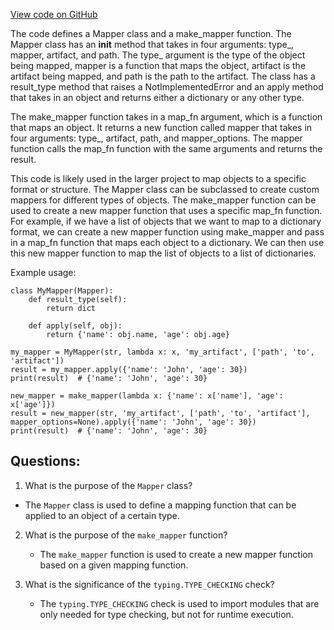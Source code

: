 [View code on GitHub](https://github.com/wandb/weave/weave/mappers.py)

The code defines a Mapper class and a make_mapper function. The Mapper class has an __init__ method that takes in four arguments: type_, mapper, artifact, and path. The type_ argument is the type of the object being mapped, mapper is a function that maps the object, artifact is the artifact being mapped, and path is the path to the artifact. The class has a result_type method that raises a NotImplementedError and an apply method that takes in an object and returns either a dictionary or any other type.

The make_mapper function takes in a map_fn argument, which is a function that maps an object. It returns a new function called mapper that takes in four arguments: type_, artifact, path, and mapper_options. The mapper function calls the map_fn function with the same arguments and returns the result.

This code is likely used in the larger project to map objects to a specific format or structure. The Mapper class can be subclassed to create custom mappers for different types of objects. The make_mapper function can be used to create a new mapper function that uses a specific map_fn function. For example, if we have a list of objects that we want to map to a dictionary format, we can create a new mapper function using make_mapper and pass in a map_fn function that maps each object to a dictionary. We can then use this new mapper function to map the list of objects to a list of dictionaries.

Example usage:

```
class MyMapper(Mapper):
    def result_type(self):
        return dict

    def apply(self, obj):
        return {'name': obj.name, 'age': obj.age}

my_mapper = MyMapper(str, lambda x: x, 'my_artifact', ['path', 'to', 'artifact'])
result = my_mapper.apply({'name': 'John', 'age': 30})
print(result)  # {'name': 'John', 'age': 30}

new_mapper = make_mapper(lambda x: {'name': x['name'], 'age': x['age']})
result = new_mapper(str, 'my_artifact', ['path', 'to', 'artifact'], mapper_options=None).apply({'name': 'John', 'age': 30})
print(result)  # {'name': 'John', 'age': 30}
```
## Questions: 
 1. What is the purpose of the `Mapper` class?
   - The `Mapper` class is used to define a mapping function that can be applied to an object of a certain type.

2. What is the purpose of the `make_mapper` function?
   - The `make_mapper` function is used to create a new mapper function based on a given mapping function.

3. What is the significance of the `typing.TYPE_CHECKING` check?
   - The `typing.TYPE_CHECKING` check is used to import modules that are only needed for type checking, but not for runtime execution.